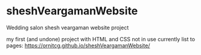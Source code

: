 # sheshVeargamanWebsite
Wedding salon shesh veargaman website project

my first (and undone) project with HTML and CSS
not in use currently
list to pages:  https://ornitcg.github.io/sheshVeargamanWebsite/
